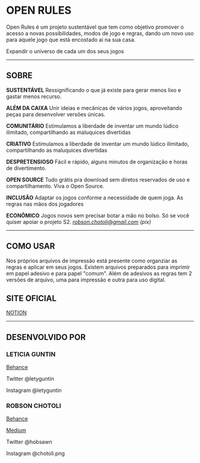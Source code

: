 # OPEN RULES
Open Rules é um projeto sustentável que tem como objetivo promover o acesso a novas possibilidades, modos de jogo e regras, dando um novo uso para aquele jogo que está encostado ai na sua casa.

Expandir o universo de cada um dos seus jogos

---

## **SOBRE**

**SUSTENTÁVEL**
Ressignificando o que já existe para gerar menos lixo e gastar menos recurso.

**ALÉM DA CAIXA**
Unir ideias e mecânicas de vários jogos, aproveitando peças para desenvolver versões únicas.

**COMUNITÁRIO**
Estimulamos a liberdade de inventar um mundo lúdico ilimitado, compartilhando as maluquices divertidas

**CRIATIVO**
Estimulamos a liberdade de inventar um mundo lúdico ilimitado, compartilhando as maluquices divertidas

**DESPRETENSIOSO**
Fácil e rápido, alguns minutos de organização e horas de divertimento.

**OPEN SOURCE**
Tudo grátis pra download sem diretos reservados de uso e compartilhamento. Viva o Open Source.

**INCLUSÃO**
Adaptar os jogos conforme a necessidade de quem joga.
As regras nas mãos dos jogadores

**ECONÔMICO**
Jogos novos sem precisar botar a mão no bolso.
Só se você quiser apoiar o projeto S2. *robson.chotoli@gmail.com (pix)*

---

## COMO USAR

Nos próprios arquivos de impressão está presente como organziar as regras e aplicar em seus jogos. 
Existem arquivos preparados para imprimir em papel adesivo e para papel "comum". Além de adesivos as regras tem 2 versões de arquivo, uma para impressão e outra para uso digital.

## SITE OFICIAL

[NOTION](https://www.notion.so/chtl/OPEN-RULES-22703a8637fb4601aa957946e222afec)

---

## DESENVOLVIDO POR

### LETICIA GUNTIN

[Behance](https://www.behance.net/letyguntin)

Twitter @letyguntin

Instagram @letyguntin



### ROBSON CHOTOLI

[Behance](https://www.behance.net/chotoli)

[Medium](https://chotoli.medium.com)

Twitter @hobsawn

Instagram @chotoli.png
